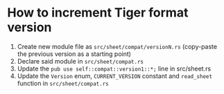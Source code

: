 # How to increment Tiger format version

1. Create new module file as `src/sheet/compat/versionN.rs` (copy-paste the previous version as a starting point)
2. Declare said module in `src/sheet/compat.rs`
3. Update the `pub use self::compat::version1::*;` line in src/sheet.rs
4. Update the `Version` enum, `CURRENT_VERSION` constant and `read_sheet` function in `src/sheet/compat.rs`
